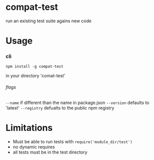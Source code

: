 compat-test
===========

run an existing test suite agains new code

# Usage

### cli
`npm install -g compat-test`

in your directory 'comat-test'

###### flags
`--name` if different than the name in package.json
`--version` defaults to 'latest'
`--registry` defualts to the public npm registry

# Limitations
* Must be able to run tests with `require('module_dir/test')`
* no dynamic requires
* all tests must be in the test directory
